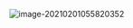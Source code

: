 ![image-20210201055820352](C:\Users\부캐진\AppData\Roaming\Typora\typora-user-images\image-20210201055820352.png)